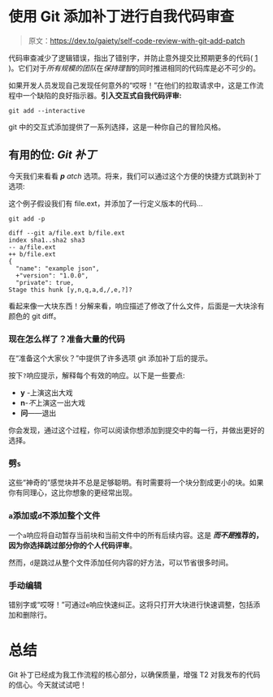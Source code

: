 # 使用 Git 添加补丁进行自我代码审查

> 原文：<https://dev.to/gaiety/self-code-review-with-git-add-patch>

代码审查减少了逻辑错误，指出了错别字，并防止意外提交比预期更多的代码( [1](https://www.atlassian.com/agile/code-reviews) )。它们对于*所有规模的团队*在*保持理智*的同时推进相同的代码库是必不可少的。

如果开发人员发现自己发现任何意外的“哎呀！”在他们的拉取请求中，这是工作流程中一个缺陷的良好指示器。**引入交互式自我代码评审:**

```
git add --interactive 
```

git 中的交互式添加提供了一系列选择，这是一种你自己的冒险风格。

## 有用的位: *Git 补丁*

今天我们来看看 ***p** atch* 选项。将来，我们可以通过这个方便的快捷方式跳到补丁选项:

这个例子假设我们有 file.ext，并添加了一行定义版本的代码...

```
git add -p

diff --git a/file.ext b/file.ext
index sha1..sha2 sha3
-- a/file.ext
++ b/file.ext
{
  "name": "example json",
  +"version": "1.0.0",
  "private": true,
Stage this hunk [y,n,q,a,d,/,e,?]? 
```

看起来像一大块东西！分解来看，响应描述了修改了什么文件，后面是一大块涂有颜色的 git diff。

### 现在怎么样了？准备大量的代码

在“准备这个大家伙？”中提供了许多选项 git 添加补丁后的提示。

按下`?`响应提示，解释每个有效的响应。以下是一些要点:

*   **y** -上演这出大戏
*   **n**-*不*上演这一出大戏
*   **问**——退出

你会发现，通过这个过程，你可以阅读你想添加到提交中的每一行，并做出更好的选择。

### 劈`s`

这些“神奇的”感觉块并不总是足够聪明。有时需要将一个块分割成更小的块。如果你有同理心，这比你想象的更经常出现。

### `a`添加或`d`不添加整个文件

一个`a`响应将自动暂存当前块和当前文件中的所有后续内容。这是 ***而不是*推荐的，因为你选择跳过部分你的个人代码评审**。

然而，`d`是跳过从整个文件添加任何内容的好方法，可以节省很多时间。

### 手动编辑

错别字或“哎呀！”可通过`e`响应快速纠正。这将只打开大块进行快速调整，包括添加和删除行。

# 总结

Git 补丁已经成为我工作流程的核心部分，以确保质量，增强 T2 对我发布的代码的信心。今天就试试吧！